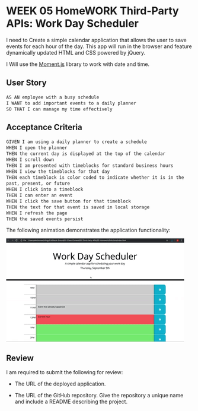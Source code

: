 # WEEK 05  HomeWORK Third-Party APIs: Work Day Scheduler
I need to Create a simple calendar application that allows the user to save events for each hour of the day. This app will run in the browser and feature dynamically updated HTML and CSS powered by jQuery.

I Will use the [Moment.js](https://momentjs.com/) library to work with date and time. 

## User Story
```````````
AS AN employee with a busy schedule
I WANT to add important events to a daily planner
SO THAT I can manage my time effectively
```````````

## Acceptance Criteria

```
GIVEN I am using a daily planner to create a schedule
WHEN I open the planner
THEN the current day is displayed at the top of the calendar
WHEN I scroll down
THEN I am presented with timeblocks for standard business hours
WHEN I view the timeblocks for that day
THEN each timeblock is color coded to indicate whether it is in the past, present, or future
WHEN I click into a timeblock
THEN I can enter an event
WHEN I click the save button for that timeblock
THEN the text for that event is saved in local storage
WHEN I refresh the page
THEN the saved events persist
```

The following animation demonstrates the application functionality:

![day planner demo](./Assets/05-third-party-apis-homework-demo.gif)

## Review

I am  required to submit the following for review:

* The URL of the deployed application.

* The URL of the GitHub repository. Give the repository a unique name and include a README describing the project.

